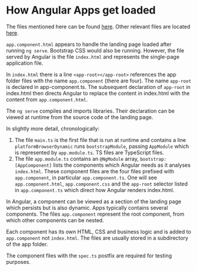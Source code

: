 # How Angular Apps get loaded #

The files mentioned here can be found [here](./src/app). Other relevant files are located [here](./src).

`app.component.html` appears to handle the landing page loaded after running `ng serve`. Bootstrap CSS would also be running. However, the file served by Angular is the file `index.html` and represents the single-page application file.

In `index.html` there is a line `<app-root></app-root>` references the app folder files with the name `app.component` (there are four). The name `app-root` is declared in app-component.ts. The subsequent declaration of `app-root` in index.html then directs Angular to replace the content in index.html with the content from `app.component.html`.

The `ng serve` compiles and imports libraries. Their declaration can be viewed at runtime from the source code of the landing page.

In slightly more detail, chronologically:

1. The file `main.ts` is the first file that is run at runtime and contains a line `platformBrowserDynamic` runs `bootstrapModule`, passing `AppModule` which is represented by `app.module.ts`. TS files are TypeScript files.
2. The file `app.module.ts` contains an `@NgModule` array, `bootstrap: [AppComponent]` lists the components which Angular needs as it analyses `index.html`. These component files are the four files prefixed with `app.component`, in particular `app.component.ts`. One will see `app.component.html`, `app.component.css` and the `app-root` selector listed in `app.component.ts` which direct how Angular renders index.html.

In Angular, a component can be viewed as a section of the landing page which persists but is also dynamic. Apps typically contains several components. The files `app.component` represent the root component, from which other components can be nested.

Each component has its own HTML, CSS and business logic and is added to `app.component` not `index.html`. The files are usually stored in a subdirectory of the app folder.

The component files with the `spec.ts` postfix are required for testing purposes.
